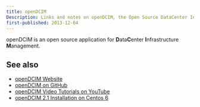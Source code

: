 ```yaml
---
title: openDCIM
Description: Links and notes on openDCIM, the Open Source DataCenter Infrastructure Management
first-published: 2013-12-04
---
```


openDCIM is an open source application for **D**ata**C**enter 
**I**nfrastructure **M**anagement.

See also
--------

*   [openDCIM Website](http://www.opendcim.org)
*   [openDCIM on GitHub](https://github.com/samilliken/openDCIM)
*   [openDCIM Video Tutorials on YouTube](http://www.youtube.com/user/openDCIM/videos)
*   [openDCIM 2.1 Installation on Centos 6](/posts/centos-6-install-opendcim-2-1/)
